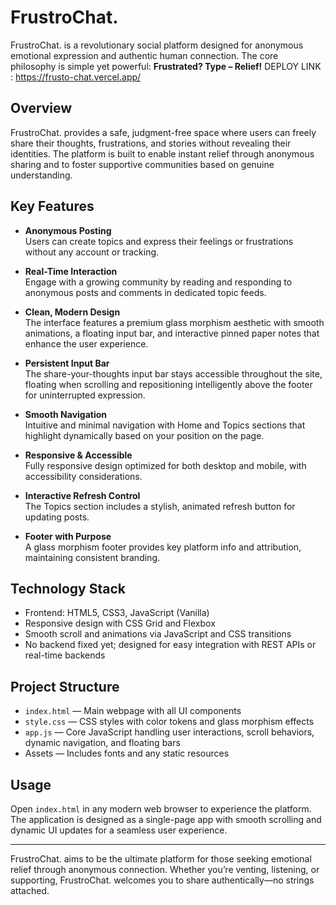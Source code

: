 # FrustroChat.

FrustroChat. is a revolutionary social platform designed for anonymous emotional expression and authentic human connection. The core philosophy is simple yet powerful: **Frustrated? Type – Relief!**
DEPLOY LINK : https://frusto-chat.vercel.app/

## Overview

FrustroChat. provides a safe, judgment-free space where users can freely share their thoughts, frustrations, and stories without revealing their identities. The platform is built to enable instant relief through anonymous sharing and to foster supportive communities based on genuine understanding.

## Key Features

- **Anonymous Posting**  
  Users can create topics and express their feelings or frustrations without any account or tracking.

- **Real-Time Interaction**  
  Engage with a growing community by reading and responding to anonymous posts and comments in dedicated topic feeds.

- **Clean, Modern Design**  
  The interface features a premium glass morphism aesthetic with smooth animations, a floating input bar, and interactive pinned paper notes that enhance the user experience.

- **Persistent Input Bar**  
  The share-your-thoughts input bar stays accessible throughout the site, floating when scrolling and repositioning intelligently above the footer for uninterrupted expression.

- **Smooth Navigation**  
  Intuitive and minimal navigation with Home and Topics sections that highlight dynamically based on your position on the page.

- **Responsive & Accessible**  
  Fully responsive design optimized for both desktop and mobile, with accessibility considerations.

- **Interactive Refresh Control**  
  The Topics section includes a stylish, animated refresh button for updating posts.

- **Footer with Purpose**  
  A glass morphism footer provides key platform info and attribution, maintaining consistent branding.

## Technology Stack

- Frontend: HTML5, CSS3, JavaScript (Vanilla)  
- Responsive design with CSS Grid and Flexbox  
- Smooth scroll and animations via JavaScript and CSS transitions  
- No backend fixed yet; designed for easy integration with REST APIs or real-time backends

## Project Structure

- `index.html` — Main webpage with all UI components  
- `style.css` — CSS styles with color tokens and glass morphism effects  
- `app.js` — Core JavaScript handling user interactions, scroll behaviors, dynamic navigation, and floating bars  
- Assets — Includes fonts and any static resources  

## Usage

Open `index.html` in any modern web browser to experience the platform. The application is designed as a single-page app with smooth scrolling and dynamic UI updates for a seamless user experience.

---

FrustroChat. aims to be the ultimate platform for those seeking emotional relief through anonymous connection. Whether you’re venting, listening, or supporting, FrustroChat. welcomes you to share authentically—no strings attached.
